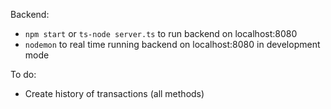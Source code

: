 Backend:
- `npm start` or `ts-node server.ts` to run backend on localhost:8080
- `nodemon` to real time running backend on localhost:8080 in development mode

To do:
- Create history of transactions (all methods)
